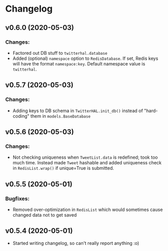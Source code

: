 # Changelog

## v0.6.0 (2020-05-03)

### Changes:

* Factored out DB stuff to `twitterhal.database`
* Added (optional) `namespace` option to `RedisDatabase`. If set, Redis keys will have the format `namespace:key`. Default namespace value is `twitterhal`.

## v0.5.7 (2020-05-03)

### Changes:

* Adding keys to DB schema in `TwitterHAL.init_db()` instead of "hard-coding" them in `models.BaseDatabase`

## v0.5.6 (2020-05-03)

### Changes:

* Not checking uniqueness when `TweetList.data` is redefined; took too much time. Instead made `Tweet` hashable and added uniqueness check in `RedisList.wrap()` if unique=True is submitted.

## v0.5.5 (2020-05-01)

### Bugfixes:

* Removed over-optimization in `RedisList` which would sometimes cause changed data not to get saved

## v0.5.4 (2020-05-01)

* Started writing changelog, so can't really report anything :o)
